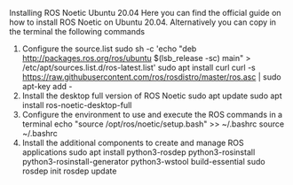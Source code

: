 Installing ROS Noetic Ubuntu 20.04
Here you can find the official guide on how to install ROS Noetic on Ubuntu 20.04.
Alternatively you can copy in the terminal the following commands
1. Configure the source.list
sudo sh -c 'echo "deb http://packages.ros.org/ros/ubuntu $(lsb_release
-sc) main" > /etc/apt/sources.list.d/ros-latest.list'
sudo apt install curl
curl -s https://raw.githubusercontent.com/ros/rosdistro/master/ros.asc |
sudo apt-key add -
2. Install the desktop full version of ROS Noetic
sudo apt update
sudo apt install ros-noetic-desktop-full
3. Configure the environment to use and execute the ROS commands in a terminal
echo "source /opt/ros/noetic/setup.bash" >> ~/.bashrc
source ~/.bashrc
4. Install the additional components to create and manage ROS applications
sudo apt install python3-rosdep python3-rosinstall
python3-rosinstall-generator python3-wstool build-essential
sudo rosdep init
rosdep update